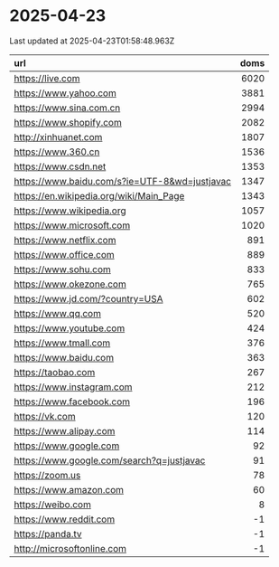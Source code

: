 # 2025-04-23

<!-- BEGIN -->
Last updated at 2025-04-23T01:58:48.963Z

url | doms
:- | -:
https://live.com | 6020
https://www.yahoo.com | 3881
https://www.sina.com.cn | 2994
https://www.shopify.com | 2082
http://xinhuanet.com | 1807
https://www.360.cn | 1536
https://www.csdn.net | 1353
https://www.baidu.com/s?ie=UTF-8&wd=justjavac | 1347
https://en.wikipedia.org/wiki/Main_Page | 1343
https://www.wikipedia.org | 1057
https://www.microsoft.com | 1020
https://www.netflix.com | 891
https://www.office.com | 889
https://www.sohu.com | 833
https://www.okezone.com | 765
https://www.jd.com/?country=USA | 602
https://www.qq.com | 520
https://www.youtube.com | 424
https://www.tmall.com | 376
https://www.baidu.com | 363
https://taobao.com | 267
https://www.instagram.com | 212
https://www.facebook.com | 196
https://vk.com | 120
https://www.alipay.com | 114
https://www.google.com | 92
https://www.google.com/search?q=justjavac | 91
https://zoom.us | 78
https://www.amazon.com | 60
https://weibo.com | 8
https://www.reddit.com | -1
https://panda.tv | -1
http://microsoftonline.com | -1
<!-- END -->
